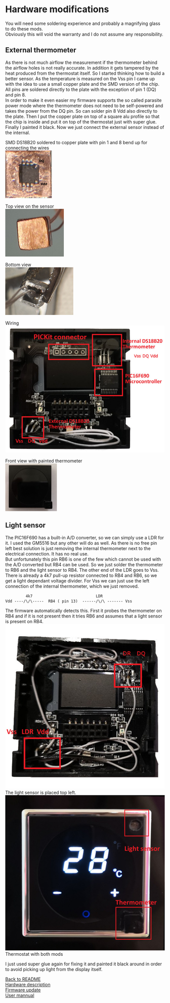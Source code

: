 # Hardware modifications
You will need some soldering experience and probably a magnifying glass to do these mods.  
Obviously this will void the warranty and I do not assume any responsibility.  
## External thermometer
As there is not much airflow the measurement if the thermometer behind the airflow holes is not really accurate. In addition it gets tampered by the heat produced from the thermostat itself. So I started thinking how to build a better sensor.
As the temperature is measured on the Vss pin I came up with the idea to use a small copper plate and the SMD version of the chip. All pins are soldered directly to the plate with the exception of pin 1 (DQ) and pin 8.  
In order to make it even easier my firmware supports the so called parasite power mode where the thermometer does not need to be self-powered and takes the power from the DQ pin. So can solder pin 8 Vdd also directly to the plate.
Then I put the copper plate on top of a square alu profile so that the chip is inside and put it on top of the thermostat just with super glue. Finally I painted it black.
Now we just connect the external sensor instead of the internal. 


SMD DS18B20 soldered to copper plate with pin 1 and 8 bend up for connecting the wires  
<img src="ds18b20_smd.jpg">  

Top view on the sensor  
<img src="external_sensor_up.jpg"/>  

Bottom view  
<img src="external_sensor_down.jpg"/>  

Wiring  
<img src="mod_thermometer.jpg">  

Front view with painted thermometer  
<img src="mod_thermometer_front.jpg"/>

## Light sensor
The PIC16F690 has a built-in A/D converter, so we can simply use a LDR for it. I used the GM5516 but any other will do as well. As there is no free pin left best solution is just removing the internal thermometer next to the electrical connection. It has no real use.  
But unfortunately this pin RB6 is one of the few which cannot be used with the A/D converted but RB4 can be used. So we just solder the thermometer to RB6 and the light sensor to RB4. The other end of the LDR goes to Vss. There is already a 4k7 pull-up resistor connected to RB4 and RB6, so we get a light dependant voltage divider. For Vss we can just use the left connection of the internal thermometer, which we just removed.

```
         4k7                            LDR
Vdd ----/\/\-----  RB4 ( pin 13)  ------/\/\ ------- Vss
```

The firmware automatically detects this. First it probes the thermometer on RB4 and if it is not present then it tries RB6 and assumes that a light sensor is present on RB4.  
<img src="mod_thermometer_light_sensor.jpg"/>  
The light sensor is placed top left.  
<img src="mod_thermometer_light_sensor_front.jpg"/>  
Thermostat with both mods

I just used super glue again for fixing it and painted it black around in order to avoid picking up light from the display itself.          


[Back to README](/README.md)  
[Hardware description](/doc/hardware.md)  
[Firmware update](/doc/programmer.md)  
[User mannual](/doc/user_manual.md)  
